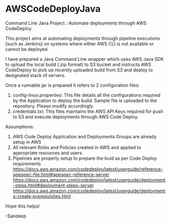 # AWSCodeDeployJava
Command Line Java Project : Automate deployments through AWS CodeDeploy

This project aims at automating deployments through pipeline executions [such as Jenkins] on systems where  either AWS CLI is not available or cannot be deployed.

I have prepared a Java Command Line wrapper which uses AWS Java SDK to upload the local build (.zip format) to S3 bucket and instructs AWS CodeDeploy to pick up recently uploaded build from S3 and deploy to designated stack of servers. 

Once a runnable jar is prepared it refers to 2 configuration files:
1. config-linux.properties: This file details all the configurations required by the Application to deploy the build. Sample file is uploaded to the repository. Please modify accordingly.
2. credentials.txt: This files maintains the AWS API Keys required for push to S3 and execute deployments through AWS Code Deploy.

Assumptions:
1. AWS Code Deploy Application and Deployments Groups are already setup in AWS
2. All relevant Roles and Policies created in AWS and applied to appropriate resources and users.
3. Pipelines are properly setup to prepare the buid as per Code Deploy requirements
  https://docs.aws.amazon.com/codedeploy/latest/userguide/reference-appspec-file.html#appspec-reference-server
  https://docs.aws.amazon.com/codedeploy/latest/userguide/deployment-steps.html#deployment-steps-server
  https://docs.aws.amazon.com/codedeploy/latest/userguide/deployments-create-prerequisites.html

Hope this helps!

-Sandeep
